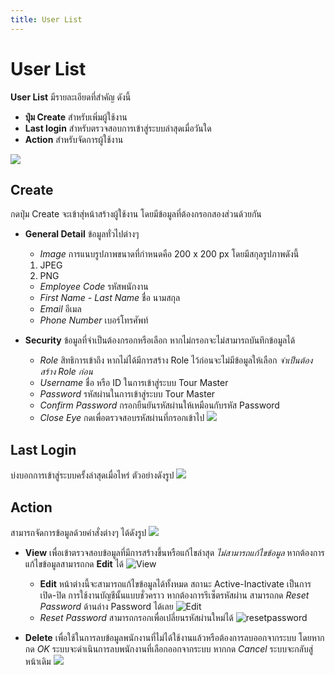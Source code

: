 ```yaml
---
title: User List
---
```

# User List
**​User List** มีรายละเอียดที่สำคัญ ดังนี้
* **ปุ่ม Create** สำหรับเพิ่มผู้ใช้งาน
* **Last login** สำหรับตรวจสอบการเข้าสู่ระบบล่าสุดเมื่อวันใด
* **Action** สำหรับจัดการผู้ใช้งาน

![](/img/User-list.jpeg)

<!-- ขั้นตอนการ Create -->
## **Create**
กดปุ่ม Create จะเข้าสุ่หน้าสร้างผู้ใช้งาน โดยมีข้อมูลที่ต้องกรอกสองส่วนด้วยกัน
* **General Detail** ข้อมูลทั่วไปต่างๆ
    * _Image_ การแนบรูปภาพขนาดที่กำหนดคือ 200 x 200 px โดยมีสกุลรูปภาพดังนี้
    1. JPEG
    2. PNG
    * _Employee Code_ รหัสพนักงาน
    * _First Name - Last Name_ ชื่อ นามสกุล
    * _Email_ อีเมล
    * _Phone Number_ เบอร์โทรศัพท์

* **Security** ข้อมูลที่จำเป็นต้องกรอกหรือเลือก หากไม่กรอกจะไม่สามารถบันทึกข้อมูลได้
    * _Role_ สิทธิการเข้าถึง หากไม่ได้มีการสร้าง Role ไว้ก่อนจะไม่มีข้อมูลให้เลือก _จำเป็นต้องสร้าง Role ก่อน_
    * _Username_ ชื่อ หรือ ID ในการเข้าสู่ระบบ Tour Master
    * _Password_ รหัสผ่านในการเข้าสู่ระบบ Tour Master
    * _Confirm Password_ กรอกยืนยันรหัสผ่านให้เหมือนกับรหัส Password 
    * _Close Eye_ กดเพื่อตรวจสอบรหัสผ่านที่กรอกเข้าไป
![](/img/Create-User.jpeg)

<!-- สถานะการเข้าสู่ระบบล่าสุด -->
## **Last Login**
บ่งบอกการเข้าสู่ระบบครั้งล่าสุดเมื่อไหร่ ตัวอย่างดังรูป
![](/img/Last-log-user.jpeg)

<!-- View / Edit / Delete / Reset Password -->
## **Action**
สามารถจัดการข้อมูลด้วยคำสั่งต่างๆ ได้ดังรูป
![](/img/Action-user.jpeg)
* **View** เพื่อเข้าตรวจสอบข้อมูลที่มีการสร้างขึ้นหรือแก้ไขล่าสุด _ไม่สามารถแก้ไขข้อมูล_  หากต้องการแก้ไขข้อมูลสามารถกด **Edit** ได้
![View](/img/View-user.jpeg)
    * **Edit** หน้าต่างนี้จะสามารถแก้ไขข้อมูลได้ทั้งหมด สถานะ Active-Inactivate เป็นการเปิด-ปิด การใช้งานบัญชีนั้นแบบชั่วคราว หากต้องการรีเซ็ตรหัสผ่าน สามารถกด _Reset Password_ ด้านล่าง Password ได้เลย
![Edit](/img/Edit-user.jpeg)
    * *Reset Password*  สามารถกรอกเพื่อเปลี่ยนรหัสผ่านใหม่ได้
![resetpassword](/img/reset-password.jpeg)

* **Delete**
เพื่อใช้ในการลบข้อมูลพนักงานที่ไม่ได้ใช้งานแล้วหรือต้องการลบออกจากระบบ โดยหากกด _OK_ ระบบจะดำเนินการลบพนักงานที่เลือกออกจากระบบ หากกด _Cancel_ ระบบจะกลับสู่หน้าเดิม
![](/img/user-delete.jpeg)